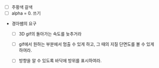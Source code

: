 - [ ] 주황색 갈색
- [ ] alpha = 0. 쓰기
- 경아쌤의 요구
	- [ ] 3D gif의 돌아가는 속도를 늦추거라
	- [ ] gif에서 원하는 부분에서 멈출 수 있게 하고, 그 때의 지질 단면도를 볼 수 있게 하여라.
	- [ ] 방향을 알 수 있도록 바닥에 방위를 표시하여라.

